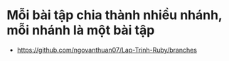 # Mỗi bài tập chia thành nhiều nhánh, mỗi nhánh là một bài tập
- https://github.com/ngovanthuan07/Lap-Trinh-Ruby/branches
